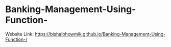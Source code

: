 # Banking-Management-Using-Function-
Website Link:  https://bishalbhowmik.github.io/Banking-Management-Using-Function-/
